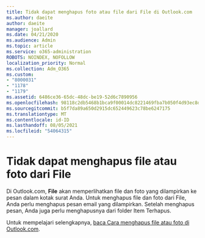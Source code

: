 ```yaml
---
title: Tidak dapat menghapus foto atau file dari File di Outlook.com
ms.author: daeite
author: daeite
manager: joallard
ms.date: 04/21/2020
ms.audience: Admin
ms.topic: article
ms.service: o365-administration
ROBOTS: NOINDEX, NOFOLLOW
localization_priority: Normal
ms.collection: Adm_O365
ms.custom:
- "8000031"
- "1178"
- "1179"
ms.assetid: 6486ce36-65dc-48dc-be19-52d6c7890956
ms.openlocfilehash: 98118c2db5468b1bca9f00014dc8221469fba7b050f4d93ec8d4707812517de9
ms.sourcegitcommit: b5f7da89a650d2915dc652449623c78be6247175
ms.translationtype: MT
ms.contentlocale: id-ID
ms.lasthandoff: 08/05/2021
ms.locfileid: "54064315"
---
```

# <a name="cant-delete-files-or-photos-from-files"></a>Tidak dapat menghapus file atau foto dari File

Di Outlook.com, **File** akan memperlihatkan file dan foto yang dilampirkan ke pesan dalam kotak surat Anda. Untuk menghapus file dan foto dari File, Anda perlu menghapus pesan email yang dilampirkan. Setelah menghapus pesan, Anda juga perlu menghapusnya dari folder Item Terhapus.

Untuk mempelajari selengkapnya, [baca Cara menghapus file atau foto di Outlook.com](https://support.office.com/article/bae0531f-040f-4c42-90b9-786ca718c16d?wt.mc_id=Office_Outlook_com_Alchemy).
